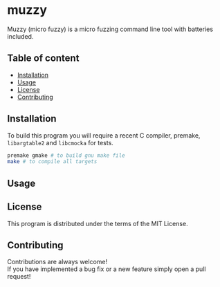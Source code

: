 # muzzy

Muzzy (micro fuzzy) is a micro fuzzing command line tool with batteries included.

## Table of content

- [Installation](#Installation)
- [Usage](#Usage)
- [License](#License)
- [Contributing](#Contributing)

## Installation

To build this program you will require a recent C compiler, premake, `libargtable2` and `libcmocka` for tests.

```sh
premake gmake # to build gnu make file 
make # to compile all targets 
```

## Usage

## License

This program is distributed under the terms of the MIT License.

## Contributing

Contributions are always welcome!  
If you have implemented a bug fix or a new feature simply open a pull request! 
